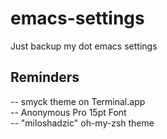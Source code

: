 # emacs-settings
Just backup my dot emacs settings

## Reminders
-- smyck theme on Terminal.app<br>
-- Anonymous Pro 15pt Font<br>
-- "miloshadzic" oh-my-zsh theme
